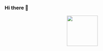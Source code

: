 ### Hi there 👋

<div id="header" align="center">
  <img src="https://giphy.com/gifs/emote-catjam-jpbnoe3UIa8TU8LM13" width="100"/>
</div>
<!--
**sollex551/sollex551** is a ✨ _special_ ✨ repository because its `README.md` (this file) appears on your GitHub profile.

Here are some ideas to get you started:
- 🌱 I’m currently learning python
- 🤔 I’m looking for help with e
- 💬 Ask me about ...
- 📫 How to reach me: ...
- 😄 Pronouns: ...
- ⚡ Fun fact: ...
-->
